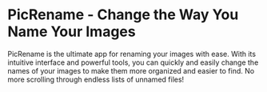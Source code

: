 # PicRename - Change the Way You Name Your Images

PicRename is the ultimate app for renaming your images with ease. With its intuitive interface and powerful tools, you can quickly and easily change the names of your images to make them more organized and easier to find. No more scrolling through endless lists of unnamed files!
